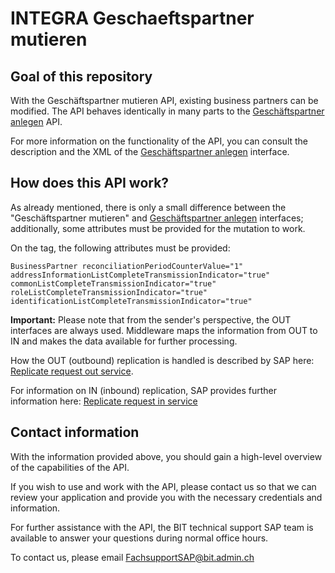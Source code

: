 # INTEGRA Geschaeftspartner mutieren


## Goal of this repository
With the Geschäftspartner mutieren API, existing business partners can be modified. The API behaves identically in many parts to the [Geschäftspartner anlegen](https://github.com/Integra-SUPERB/INTEGRA_Geschaeftspartner-anlegen) API. 

For more information on the functionality of the API, you can consult the description and the XML of the [Geschäftspartner anlegen](https://github.com/Integra-SUPERB/INTEGRA_Geschaeftspartner-anlegen) interface.


## How does this API work?
As already mentioned, there is only a small difference between the "Geschäftspartner mutieren" and [Geschäftspartner anlegen](https://github.com/Integra-SUPERB/INTEGRA_Geschaeftspartner-anlegen) interfaces; additionally, some attributes must be provided for the mutation to work.

On the <BusinessPartner> tag, the following attributes must be provided:

`BusinessPartner reconciliationPeriodCounterValue="1"`  
`addressInformationListCompleteTransmissionIndicator="true"`  
`commonListCompleteTransmissionIndicator="true"`  
`roleListCompleteTransmissionIndicator="true"`  
`identificationListCompleteTransmissionIndicator="true"`  

**Important:** Please note that from the sender's perspective, the OUT interfaces are always used. Middleware maps the information from OUT to IN and makes the data available for further processing.

How the OUT (outbound) replication is handled is described by SAP here: [Replicate request out service](https://api.sap.com/api/CO_MDG_BP_RPLCTRQ/resource).

For information on IN (inbound) replication, SAP provides further information here: [Replicate request in service](https://api.sap.com/api/OP_BUSINESSPARTNERSUITEBULKREPLIC/resource?ReleaseInfo=2022%20FPS00)


## Contact information
With the information provided above, you should gain a high-level overview of the capabilities of the API. 

If you wish to use and work with the API, please contact us so that we can review your application and provide you with the necessary credentials and information.

For further assistance with the API, the BIT technical support SAP team is available to answer your questions during normal office hours.

To contact us, please email FachsupportSAP@bit.admin.ch
